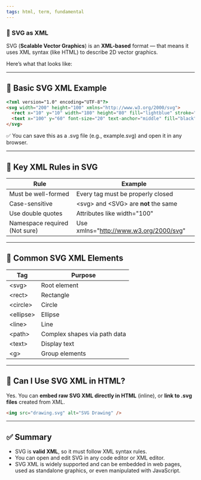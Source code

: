 ```yaml
---
tags: html, term, fundamental
---
```


### **🧾 SVG as XML**

SVG (**Scalable Vector Graphics**) is an **XML-based** format — that means it uses XML syntax (like HTML) to describe 2D vector graphics.

Here’s what that looks like:

---

## **🔹 Basic SVG XML Example**

```html
<?xml version="1.0" encoding="UTF-8"?>
<svg width="200" height="100" xmlns="http://www.w3.org/2000/svg">
  <rect x="10" y="10" width="180" height="80" fill="lightblue" stroke="black" stroke-width="3"/>
  <text x="100" y="60" font-size="20" text-anchor="middle" fill="black">SVG XML</text>
</svg>
```

✅ You can save this as a .svg file (e.g., example.svg) and open it in any browser.

---

## **🔹 Key XML Rules in SVG**

|**Rule**|**Example**|
|---|---|
|Must be well-formed|Every tag must be properly closed|
|Case-sensitive|\<svg> and \<SVG> are **not** the same|
|Use double quotes|Attributes like width="100"|
|Namespace required (Not sure)|Use xmlns="http://www.w3.org/2000/svg"|

---

## **🔹 Common SVG XML Elements**

|**Tag**|**Purpose**|
|---|---|
|\<svg>|Root element|
|\<rect>|Rectangle|
|\<circle>|Circle|
|\<ellipse>|Ellipse|
|\<line>|Line|
|\<path>|Complex shapes via path data|
|\<text>|Display text|
|\<g>|Group elements|

---

## **🔸 Can I Use SVG XML in HTML?**

Yes. You can **embed raw SVG XML directly in HTML** (inline), or **link to .svg files** created from XML.

```html
<img src="drawing.svg" alt="SVG Drawing" />
```

---

## **✅ Summary**

- SVG is **valid XML**, so it must follow XML syntax rules.
- You can open and edit SVG in any code editor or XML editor.
- SVG XML is widely supported and can be embedded in web pages, used as standalone graphics, or even manipulated with JavaScript.
